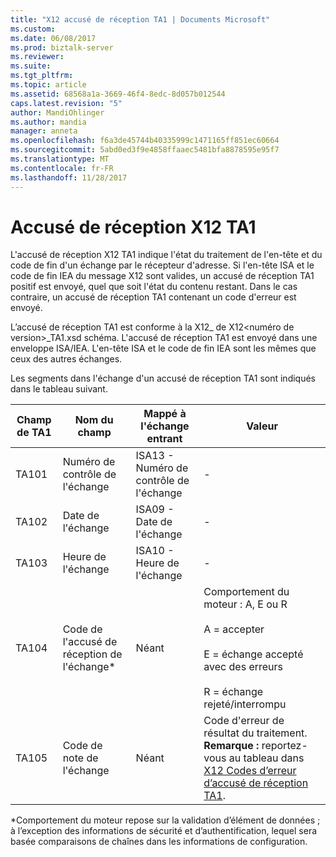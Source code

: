 ```yaml
---
title: "X12 accusé de réception TA1 | Documents Microsoft"
ms.custom: 
ms.date: 06/08/2017
ms.prod: biztalk-server
ms.reviewer: 
ms.suite: 
ms.tgt_pltfrm: 
ms.topic: article
ms.assetid: 68568a1a-3669-46f4-8edc-8d057b012544
caps.latest.revision: "5"
author: MandiOhlinger
ms.author: mandia
manager: anneta
ms.openlocfilehash: f6a3de45744b40335999c1471165ff851ec60664
ms.sourcegitcommit: 5abd0ed3f9e4858ffaaec5481bfa8878595e95f7
ms.translationtype: MT
ms.contentlocale: fr-FR
ms.lasthandoff: 11/28/2017
---
```

# <a name="x12-ta1-acknowledgment"></a>Accusé de réception X12 TA1
L'accusé de réception X12 TA1 indique l'état du traitement de l'en-tête et du code de fin d'un échange par le récepteur d'adresse. Si l'en-tête ISA et le code de fin IEA du message X12 sont valides, un accusé de réception TA1 positif est envoyé, quel que soit l'état du contenu restant. Dans le cas contraire, un accusé de réception TA1 contenant un code d'erreur est envoyé.  
  
 L’accusé de réception TA1 est conforme à la X12_ de X12\<numéro de version\>_TA1.xsd schéma. L'accusé de réception TA1 est envoyé dans une enveloppe ISA/IEA. L'en-tête ISA et le code de fin IEA sont les mêmes que ceux des autres échanges.  
  
 Les segments dans l'échange d'un accusé de réception TA1 sont indiqués dans le tableau suivant.  
  
|Champ de TA1|Nom du champ|Mappé à l'échange entrant|Valeur|  
|------------------|-------------------|------------------------------------|-----------|  
|TA101|Numéro de contrôle de l'échange|ISA13 - Numéro de contrôle de l'échange|-|  
|TA102|Date de l'échange|ISA09 - Date de l'échange|-|  
|TA103|Heure de l'échange|ISA10 - Heure de l'échange|-|  
|TA104|Code de l'accusé de réception de l'échange*|Néant|Comportement du moteur : A, E ou R<br /><br /> A = accepter<br /><br /> E = échange accepté avec des erreurs<br /><br /> R = échange rejeté/interrompu|  
|TA105|Code de note de l'échange|Néant|Code d'erreur de résultat du traitement. **Remarque :** reportez-vous au tableau dans [X12 Codes d’erreur d’accusé de réception TA1](../core/x12-ta1-acknowledgment-error-codes.md).|  
  
 \*Comportement du moteur repose sur la validation d’élément de données ; à l’exception des informations de sécurité et d’authentification, lequel sera basée comparaisons de chaînes dans les informations de configuration.